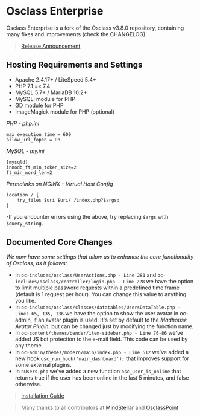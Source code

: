 # Osclass Enterprise
Osclass Enterprise is a fork of the Osclass v3.8.0 repository, containing many fixes and improvements (check the CHANGELOG).

> [Release Announcement](https://www.valueweb.gr/forums/osclass-enterprise-release/release-osclass-enterprise/)

## Hosting Requirements and Settings
- Apache 2.4.17+ / LiteSpeed 5.4+
- PHP 7.1 =< 7.4
- MySQL 5.7+ / MariaDB 10.2+
- MySQLi module for PHP
- GD module for PHP
- ImageMagick module for PHP (optional)

*PHP - php.ini*

```
max_execution_time = 600
allow_url_fopen = On
```

*MySQL - my.ini*

```
[mysqld]
innodb_ft_min_token_size=2
ft_min_word_len=2
```

*Permalinks on NGINX - Virtual Host Config*

```
location / {
    try_files $uri $uri/ /index.php?$args;
}
```
-If you encounter errors using the above, try replacing `$args` with `$query_string`.

## Documented Core Changes

*We now have some settings that allow us to enhance the core functionality of Osclass, as it follows:*
- In `oc-includes/osclass/UserActions.php - Line 281` and `oc-includes/osclass/controller/login.php - Line 228` we have the option to limit multiple password requests within a predefined time frame (default is 1 request per hour). You can change this value to anything you like.
- In `oc-includes/osclass/classes/datatables/UsersDataTable.php - Lines 65, 135, 136` we have the option to show the user avatar in oc-admin, if an avatar plugin is used. It's set by default to the *Madhouse Avatar Plugin*, but can be changed just by modifying the function name.
- In `oc-content/themes/bender/item-sidebar.php - Line 76-86` we've added JS bot protection to the e-mail field. This code can be used by any theme.
- In `oc-admin/themes/modern/main/index.php - Line 512` we've added a new hook `osc_run_hook('main_dashboard');` that improves support for some external plugins.
- In `hUsers.php` we've added a new function `osc_user_is_online` that returns true if the user has been online in the last 5 minutes, and false otherwise.

> [Installation Guide](https://www.youtube.com/watch?v=bOr7U81Y-IM)

> Many thanks to all contributors at [MindStellar](https://www.mindstellar.com/) and [OsclassPoint](https://osclass-classifieds.com/)
